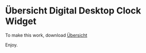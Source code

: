# Übersicht Digital Desktop Clock Widget

To make this work, download [Übersicht](http://tracesof.net/uebersicht/)

Enjoy.
